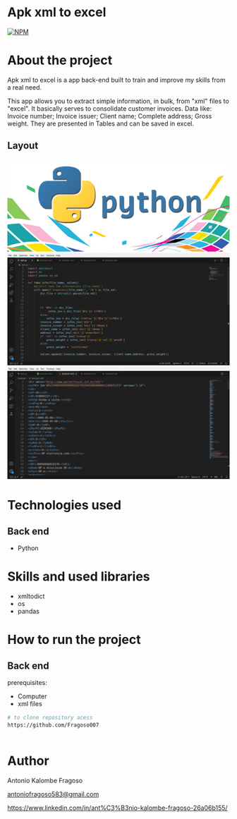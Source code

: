 # Apk xml to excel 
[![NPM](https://img.shields.io/npm/l/react)](https://github.com/Fragoso007/Apk-xml-to-excel/blob/main/LICENSE) 

# About the project


Apk xml to excel is a app back-end built to train and improve my skills from a real need.

This app allows you to extract simple information, in bulk, from "xml" files to "excel". It basically serves to consolidate customer invoices.
Data like: Invoice number; Invoice issuer; Client name; Complete address; Gross weight. They are presented in Tables and can be saved in excel.

## Layout
![Mobile 1](https://github.com/Fragoso007/Apk-xml-to-excel/blob/main/python4.jpg) ![Mobile 2](https://github.com/Fragoso007/Apk-xml-to-excel/blob/main/pythonapk.png) ![Mobile 3](https://github.com/Fragoso007/Apk-xml-to-excel/blob/main/excel.png)  

# Technologies used
## Back end
- Python

# Skills and used libraries
- xmltodict
- os
- pandas

# How to run the project

## Back end
prerequisites: 
- Computer
- xml files


```bash
# to clone repository acess
https://github.com/Fragoso007
 
```

# Author

Antonio Kalombe Fragoso

antoniofragoso583@gmail.com


https://www.linkedin.com/in/ant%C3%B3nio-kalombe-fragoso-26a06b155/
